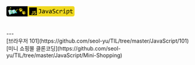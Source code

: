 <a href="https://github.com/seol-yu/TIL/tree/master/JavaScript" target="_blank">
    <p align="left">
        <img src="https://github.com/seol-yu/TIL/blob/master/images/javascript-badge-logo.png?raw=true" height=30 />
    </p>
</a>
<br />
---
<br />
[브라우저 101](https://github.com/seol-yu/TIL/tree/master/JavaScript/101)
<br />
[미니 쇼핑몰 클론코딩](https://github.com/seol-yu/TIL/tree/master/JavaScript/Mini-Shopping)
